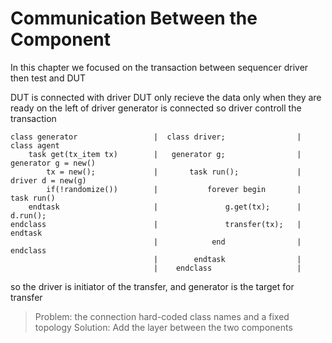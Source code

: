 # Communication Between the Component

In this chapter we focused on the transaction between sequencer driver then test and DUT

DUT is connected with driver DUT only recieve the data only when they are ready on the left of driver generator is connected so driver controll the transaction 

```
class generator                 |  class driver;                |  class agent
    task get(tx_item tx)        |   generator g;                |       generator g = new()
        tx = new();             |       task run();             |       driver d = new(g)
        if(!randomize())        |           forever begin       |       task run()
    endtask                     |               g.get(tx);      |           d.run();
endclass                        |               transfer(tx);   |       endtask
                                |            end                |   endclass
                                |        endtask                |
                                |    endclass                   |
```

so the driver is initiator of the transfer, and generator is the target for transfer
> Problem: the connection hard-coded class names and a fixed topology
> Solution: Add the layer between the two components 